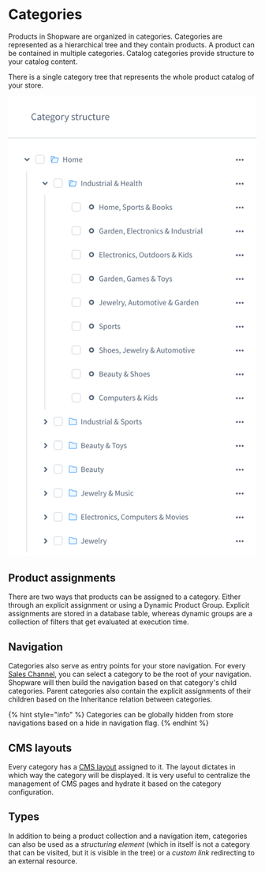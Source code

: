 # Categories

Products in Shopware are organized in categories. Categories are represented as a hierarchical tree and they contain products. A product can be contained in multiple categories. Catalog categories provide structure to your catalog content.

There is a single category tree that represents the whole product catalog of your store.

![category](../../../.gitbook/assets/concept-categories.png)

## Product assignments

There are two ways that products can be assigned to a category. Either through an explicit assignment or using a Dynamic Product Group. Explicit assignments are stored in a database table, whereas dynamic groups are a collection of filters that get evaluated at execution time.

## Navigation

Categories also serve as entry points for your store navigation. For every [Sales Channel](sales-channels.md), you can select a category to be the root of your navigation. Shopware will then build the navigation based on that category's child categories. Parent categories also contain the explicit assignments of their children based on the Inheritance relation between categories.

{% hint style="info" %}
Categories can be globally hidden from store navigations based on a hide in navigation flag.
{% endhint %}

## CMS layouts

Every category has a [CMS layout](../core/shopping-experiences-cms.md) assigned to it. The layout dictates in which way the category will be displayed. It is very useful to centralize the management of CMS pages and hydrate it based on the category configuration.

## Types

In addition to being a product collection and a navigation item, categories can also be used as a *structuring element* \(which in itself is not a category that can be visited, but it is visible in the tree\) or a *custom link* redirecting to an external resource.
